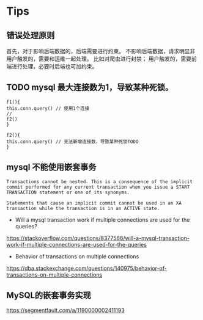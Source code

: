 



# Tips

## 错误处理原则

首先，对于影响后端数据的，后端需要进行约束。
不影响后端数据，请求明显非用户触发的，需要和运维一起处理。
比如对爬虫进行封禁；
用户触发的，需要前端进行处理，必要时后端也可加约束。

## TODO mysql 最大连接数为1，导致某种死锁。

```
f1(){
this.conn.query() // 使用1个连接
//
f2()
}

f2(){
this.conn.query() // 无法新增连接数，导致某种死锁TODO
}
```

## mysql 不能使用嵌套事务

```
Transactions cannot be nested. This is a consequence of the implicit commit performed for any current transaction when you issue a START TRANSACTION statement or one of its synonyms.

Statements that cause an implicit commit cannot be used in an XA transaction while the transaction is in an ACTIVE state.
```

*  Will a mysql transaction work if multiple connections are used for the queries?

https://stackoverflow.com/questions/8377566/will-a-mysql-transaction-work-if-multiple-connections-are-used-for-the-queries

* Behavior of transactions on multiple connections

https://dba.stackexchange.com/questions/140975/behavior-of-transactions-on-multiple-connections

## MySQL的嵌套事务实现

https://segmentfault.com/a/1190000002411193

